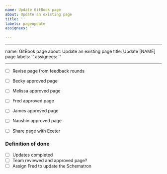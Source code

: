 ```yaml
---
name: Update GitBook page
about: Update an existing page
title: ''
labels: pageupdate
assignees: ''

---
```


---
name: GitBook page
about: Update an existing page
title: Update [NAME] page
labels: ''
assignees: ''

---

- [ ] Revise page from feedback rounds 
- [ ] Becky approved page
- [ ] Melissa approved page
- [ ] Fred approved page
- [ ] James approved page
- [ ] Naushin approved page
- [ ] Share page with Exeter


### Definition of done
- [ ] Updates completed
- [ ] Team reviewed and approved page?
- [ ] Assign Fred to update the Schematron
